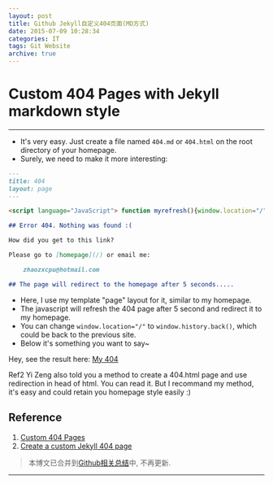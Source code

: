 ```yaml
---
layout: post
title: Github Jekyll自定义404页面(MD方式)
date: 2015-07-09 10:28:34
categories: IT
tags: Git Website
archive: true
---
```


# Custom 404 Pages with Jekyll markdown style

-----

- It's very easy. Just create a file named `404.md` or `404.html` on the root directory of your homepage.
- Surely, we need to make it more interesting:

~~~markdown
---
title: 404
layout: page
---

<script language="JavaScript"> function myrefresh(){window.location="/";}setTimeout('myrefresh()',5000);</script>

## Error 404. Nothing was found :(   

How did you get to this link?

Please go to [homepage](/) or email me:

    zhaozxcpu@hotmail.com

## The page will redirect to the homepage after 5 seconds.....

~~~

- Here, I use my template "page" layout for it, similar to my homepage. 
- The javascript will refresh the 404 page after 5 second and redirect it to my homepage.
- You can change `window.location="/"` to `window.history.back()`, which could be back to the previous site.
- Below it's something you want to say~

Hey, see the result here: [My 404](http://platinhom.github.io/404)

Ref2 Yi Zeng also told you a method to create a 404.html page and use redirection in head of html. You can read it. But I recommand my method, it's easy and could retain you homepage style easily :)

## Reference
1. [Custom 404 Pages](https://help.github.com/articles/custom-404-pages/)
2. [Create a custom Jekyll 404 page](http://yizeng.me/2013/05/26/create-a-custom-jekyll-404-page/)

> 本博文已合并到[Github相关总结](/1233/01/01/Github-related/#l2-404page)中, 不再更新.

---
